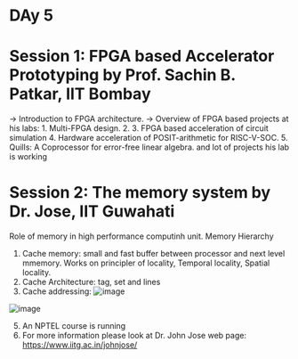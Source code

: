 # DAy 5

# Session 1: FPGA based Accelerator Prototyping by Prof. Sachin B. Patkar, IIT Bombay
-> Introduction to FPGA architecture.
-> Overview of FPGA based projects at his labs:
    1. Multi-FPGA design.
    2. 
    3. FPGA based acceleration of circuit simulation
    4. Hardware acceleration of POSIT-arithmetic for RISC-V-SOC.
    5. Quills: A Coprocessor for error-free linear algebra.
    and lot of projects his lab is working


# Session 2: The memory system by Dr. Jose, IIT Guwahati
Role of memory in high performance computinh unit.
Memory Hierarchy
  1. Cache memory: small and fast buffer between processor and next level mmemory. Works on principler of locality, Temporal locality, Spatial locality.
  2. Cache Architecture: tag, set and lines
  3. Cache addressing:
  ![image](https://github.com/RajuMachupalli/OPENROAD_FLOW_SCRIPT_IITG/assets/52839597/dc2b3a98-b342-43be-83a0-02e66f9007d1)

![image](https://github.com/RajuMachupalli/OPENROAD_FLOW_SCRIPT_IITG/assets/52839597/d44d0979-ba8b-427f-bd58-b9f91eef997a)


  
  5. An NPTEL course is running 
  6. For more information please look at Dr. John Jose web page: https://www.iitg.ac.in/johnjose/
